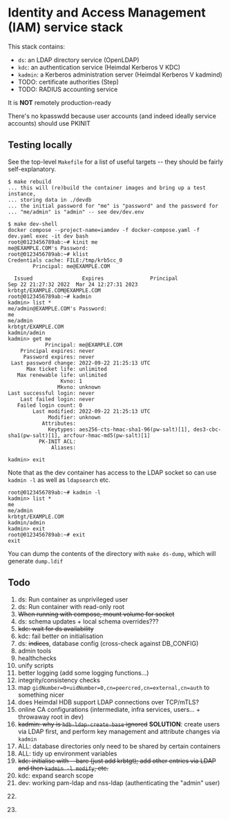 # Identity and Access Management (IAM) service stack

This stack contains:

* `ds`: an LDAP directory service (OpenLDAP)
* `kdc`: an authentication service (Heimdal Kerberos V KDC)
* `kadmin`: a Kerberos administration server (Heimdal Kerberos V kadmind)
* TODO: certificate authorities (Step)
* TODO: RADIUS accounting service

It is **NOT** remotely production-ready

There's no kpasswdd because user accounts (and indeed ideally service accounts)
should use PKINIT

## Testing locally

See the top-level `Makefile` for a list of useful targets -- they should be
fairly self-explanatory.


```
$ make rebuild
... this will (re)build the container images and bring up a test instance,
... storing data in ./devdb
... the initial password for "me" is "password" and the password for
... "me/admin" is "admin" -- see dev/dev.env

$ make dev-shell
docker compose --project-name=iamdev -f docker-compose.yaml -f dev.yaml exec -it dev bash
root@0123456789ab:~# kinit me
me@EXAMPLE.COM's Password: 
root@0123456789ab:~# klist
Credentials cache: FILE:/tmp/krb5cc_0
        Principal: me@EXAMPLE.COM

  Issued                Expires               Principal
Sep 22 21:27:32 2022  Mar 24 12:27:31 2023  krbtgt/EXAMPLE.COM@EXAMPLE.COM
root@0123456789ab:~# kadmin
kadmin> list *
me/admin@EXAMPLE.COM's Password: 
me
me/admin
krbtgt/EXAMPLE.COM
kadmin/admin
kadmin> get me
            Principal: me@EXAMPLE.COM
    Principal expires: never
     Password expires: never
 Last password change: 2022-09-22 21:25:13 UTC
      Max ticket life: unlimited
   Max renewable life: unlimited
                 Kvno: 1
                Mkvno: unknown
Last successful login: never
    Last failed login: never
   Failed login count: 0
        Last modified: 2022-09-22 21:25:13 UTC
             Modifier: unknown
           Attributes: 
             Keytypes: aes256-cts-hmac-sha1-96(pw-salt)[1], des3-cbc-sha1(pw-salt)[1], arcfour-hmac-md5(pw-salt)[1]
          PK-INIT ACL: 
              Aliases: 

kadmin> exit
```

Note that as the dev container has access to the LDAP socket so can use `kadmin -l` as well as `ldapsearch` etc.

```
root@0123456789ab:~# kadmin -l
kadmin> list *
me
me/admin
krbtgt/EXAMPLE.COM
kadmin/admin
kadmin> exit
root@0123456789ab:~# exit
exit
```

You can dump the contents of the directory with `make ds-dump`, which will generate `dump.ldif`


## Todo

1. ds: Run container as unprivileged user
2. ds: Run container with read-only root
3. ~~When running with compose, mount volume for socket~~
4. ds: schema updates + local schema overrides???
5. ~~kdc: wait for ds availability~~
6. kdc: fail better on initialisation
7. ds: ~~indices~~, database config (cross-check against DB_CONFIG)
8. admin tools
9. healthchecks
10. unify scripts
11. better logging (add some logging functions...)
12. integrity/consistency checks
13. map `gidNumber=0+uidNumber=0,cn=peercred,cn=external,cn=auth` to something nicer
14. does Heimdal HDB support LDAP connections over TCP/mTLS?
15. online CA configurations (intermediate, infra services, users… + throwaway root in dev)
16. ~~kadmin: why is `hdb-ldap-create-base` ignored~~ **SOLUTION**: create users via LDAP first, and perform key management and attribute changes via `kadmin`
17. ALL: database directories only need to be shared by certain containers
18. ALL: tidy up environment variables
19. ~~kdc: initialise with --bare (just add krbtgt); add other entries via LDAP and then `kadmin -l modify`, etc.~~
20. kdc: expand search scope
21. dev: working pam-ldap and nss-ldap (authenticating the "admin" user)
22. ~~~kdc: separate passwords for admin and admin/admin (duh)~~~
23. ~~~swap admin and admin/admin for templated $name and $name/admin~~~

